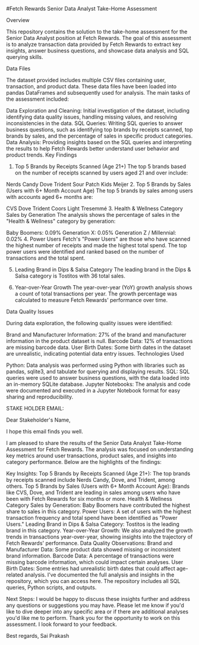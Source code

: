 #Fetch Rewards Senior Data Analyst Take-Home Assessment

Overview

This repository contains the solution to the take-home assessment for the Senior Data Analyst position at Fetch Rewards. The goal of this assessment is to analyze transaction data provided by Fetch Rewards to extract key insights, answer business questions, and showcase data analysis and SQL querying skills.

Data Files

The dataset provided includes multiple CSV files containing user, transaction, and product data. These data files have been loaded into pandas DataFrames and subsequently used for analysis. The main tasks of the assessment included:

Data Exploration and Cleaning: Initial investigation of the dataset, including identifying data quality issues, handling missing values, and resolving inconsistencies in the data.
SQL Queries: Writing SQL queries to answer business questions, such as identifying top brands by receipts scanned, top brands by sales, and the percentage of sales in specific product categories.
Data Analysis: Providing insights based on the SQL queries and interpreting the results to help Fetch Rewards better understand user behavior and product trends.
Key Findings

1. Top 5 Brands by Receipts Scanned (Age 21+)
The top 5 brands based on the number of receipts scanned by users aged 21 and over include:

Nerds Candy
Dove
Trident
Sour Patch Kids
Meijer
2. Top 5 Brands by Sales (Users with 6+ Month Account Age)
The top 5 brands by sales among users with accounts aged 6+ months are:

CVS
Dove
Trident
Coors Light
Tresemmé
3. Health & Wellness Category Sales by Generation
The analysis shows the percentage of sales in the "Health & Wellness" category by generation:

Baby Boomers: 0.09%
Generation X: 0.05%
Generation Z / Millennial: 0.02%
4. Power Users
Fetch's "Power Users" are those who have scanned the highest number of receipts and made the highest total spend. The top power users were identified and ranked based on the number of transactions and the total spent.

5. Leading Brand in Dips & Salsa Category
The leading brand in the Dips & Salsa category is Tostitos with 36 total sales.

6. Year-over-Year Growth
The year-over-year (YoY) growth analysis shows a count of total transactions per year. The growth percentage was calculated to measure Fetch Rewards' performance over time.

Data Quality Issues

During data exploration, the following quality issues were identified:

Brand and Manufacturer Information: 27% of the brand and manufacturer information in the product dataset is null.
Barcode Data: 12% of transactions are missing barcode data.
User Birth Dates: Some birth dates in the dataset are unrealistic, indicating potential data entry issues.
Technologies Used

Python: Data analysis was performed using Python with libraries such as pandas, sqlite3, and tabulate for querying and displaying results.
SQL: SQL queries were used to answer business questions, with the data loaded into an in-memory SQLite database.
Jupyter Notebooks: The analysis and code were documented and executed in a Jupyter Notebook format for easy sharing and reproducibility.

STAKE HOLDER EMAIL:

Dear Stakeholder's Name,

I hope this email finds you well.

I am pleased to share the results of the Senior Data Analyst Take-Home Assessment for Fetch Rewards. The analysis was focused on understanding key metrics around user transactions, product sales, and insights into category performance. Below are the highlights of the findings:

Key Insights:
Top 5 Brands by Receipts Scanned (Age 21+): The top brands by receipts scanned include Nerds Candy, Dove, and Trident, among others.
Top 5 Brands by Sales (Users with 6+ Month Account Age): Brands like CVS, Dove, and Trident are leading in sales among users who have been with Fetch Rewards for six months or more.
Health & Wellness Category Sales by Generation: Baby Boomers have contributed the highest share to sales in this category.
Power Users: A set of users with the highest transaction frequency and total spend have been identified as "Power Users."
Leading Brand in Dips & Salsa Category: Tostitos is the leading brand in this category.
Year-over-Year Growth: We also analyzed the growth trends in transactions year-over-year, showing insights into the trajectory of Fetch Rewards' performance.
Data Quality Observations:
Brand and Manufacturer Data: Some product data showed missing or inconsistent brand information.
Barcode Data: A percentage of transactions were missing barcode information, which could impact certain analyses.
User Birth Dates: Some entries had unrealistic birth dates that could affect age-related analysis.
I’ve documented the full analysis and insights in the repository, which you can access here. The repository includes all SQL queries, Python scripts, and outputs.

Next Steps:
I would be happy to discuss these insights further and address any questions or suggestions you may have.
Please let me know if you'd like to dive deeper into any specific area or if there are additional analyses you'd like me to perform.
Thank you for the opportunity to work on this assessment. I look forward to your feedback.

Best regards,
Sai Prakash
